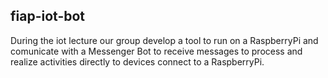 ## fiap-iot-bot
During the iot lecture our group develop a tool to run on a RaspberryPi and comunicate with a Messenger Bot to receive messages to process and realize activities directly to devices connect to a RaspberryPi.


